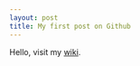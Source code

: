 ```yaml
---
layout: post
title: My first post on Github
---
```


Hello, visit my [wiki][1].

 [1]: http://andresromeromier.wikispaces.com/